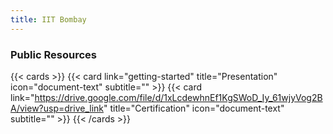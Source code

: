 ```yaml
---
title: IIT Bombay
---
```



### Public Resources

<!-- {{< youtube 0RKpf3rK57I >}} -->

{{< cards >}}
  {{< card link="getting-started" title="Presentation" icon="document-text" subtitle="" >}}
  {{< card link="https://drive.google.com/file/d/1xLcdewhnEf1KgSWoD_Iy_61wjyVog2BA/view?usp=drive_link" title="Certification" icon="document-text" subtitle="" >}}
{{< /cards >}}